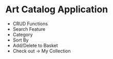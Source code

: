 # Art Catalog Application
 - CRUD Functions 
 - Search Feature
 - Category
 - Sort By
 - Add/Delete to Basket
 - Check out -> My Collection


